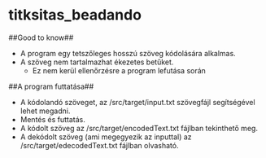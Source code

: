 # titksitas_beadando

##Good to know##
- A program egy tetszőleges hosszú szöveg kódolására alkalmas.
- A szöveg nem tartalmazhat ékezetes betűket.
  - Ez nem kerül ellenőrzésre a program lefutása során

##A program futtatása##
- A kódolandó szöveget, az /src/target/input.txt szövegfájl segítségével lehet megadni.
- Mentés és futtatás.
- A kódolt szöveg  az /src/target/encodedText.txt fájlban tekinthető meg.
- A dekódolt szöveg (ami megegyezik az inputtal) az /src/target/edecodedText.txt fájlban olvasható.
